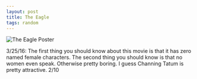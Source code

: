 ```yaml
---
layout: post
title: The Eagle
tags: random
---
```


![The Eagle Poster](https://resizing.flixster.com/dLd6oRr6xNQ-HerZcQSkfs-Iy9c=/180x267/v1.bTsxMTE1NDMwMztqOzE3MDIyOzIwNDg7NDA1MDs2MDAw "The Eagle Poster")

3/25/16: The first thing you should know about this movie is that it has zero named female characters. The second thing you should know is that no women even speak. Otherwise pretty boring. I guess Channing Tatum is pretty attractive. 2/10
